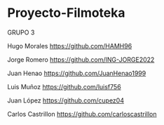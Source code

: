 # Proyecto-Filmoteka
GRUPO 3

Hugo Morales 
https://github.com/HAMH96

Jorge Romero
https://github.com/ING-JORGE2022

Juan Henao
https://github.com/JuanHenao1999

Luis Muñoz
https://github.com/luisf756

Juan López
https://github.com/cupez04

Carlos Castrillon
https://github.com/carloscastrillon